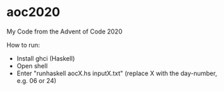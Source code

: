 # aoc2020
 My Code from the Advent of Code 2020

How to run:
- Install ghci (Haskell)
- Open shell
- Enter "runhaskell aocX.hs inputX.txt" (replace X with the day-number, e.g. 06 or 24)

